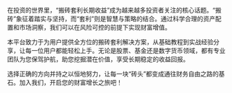 在投资的世界里，“搬砖套利长期收益”成为越来越多投资者关注的核心话题。“搬砖”象征着踏实与坚持，而“套利”则是智慧与策略的结合。通过科学合理的资产配置和市场洞察，我们可以在风险可控的前提下实现财富增值。

本平台致力于为用户提供全方位的搬砖套利解决方案，从基础教程到实战经验分享，让每一位用户都能轻松上手。无论是股票、基金还是数字货币领域，都有专业团队为您保驾护航，助您挖掘潜在价值，享受长期稳定的收益回报。

选择正确的方向并持之以恒地努力，让每一块“砖头”都变成通往财务自由之路的基石。加入我们，开启您的财富增长之旅吧！